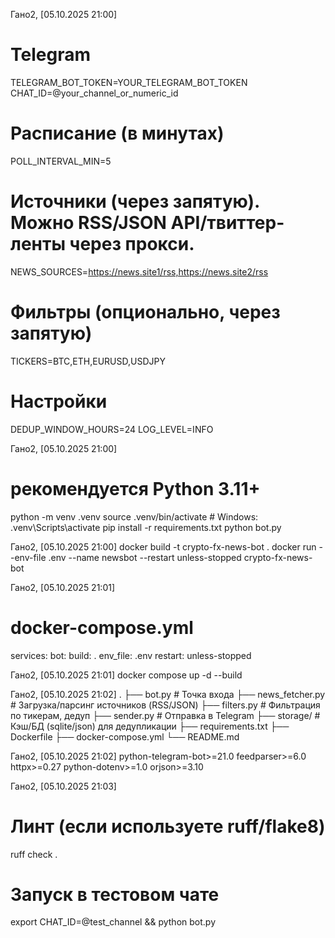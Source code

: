 Гано2, [05.10.2025 21:00]
# Telegram
TELEGRAM_BOT_TOKEN=YOUR_TELEGRAM_BOT_TOKEN
CHAT_ID=@your_channel_or_numeric_id

# Расписание (в минутах)
POLL_INTERVAL_MIN=5

# Источники (через запятую). Можно RSS/JSON API/твиттер-ленты через прокси.
NEWS_SOURCES=https://news.site1/rss,https://news.site2/rss

# Фильтры (опционально, через запятую)
TICKERS=BTC,ETH,EURUSD,USDJPY

# Настройки
DEDUP_WINDOW_HOURS=24
LOG_LEVEL=INFO

Гано2, [05.10.2025 21:00]
# рекомендуется Python 3.11+
python -m venv .venv
source .venv/bin/activate      # Windows: .venv\Scripts\activate
pip install -r requirements.txt
python bot.py

Гано2, [05.10.2025 21:00]
docker build -t crypto-fx-news-bot .
docker run --env-file .env --name newsbot --restart unless-stopped crypto-fx-news-bot

Гано2, [05.10.2025 21:01]
# docker-compose.yml
services:
  bot:
    build: .
    env_file: .env
    restart: unless-stopped

Гано2, [05.10.2025 21:01]
docker compose up -d --build

Гано2, [05.10.2025 21:02]
.
├── bot.py                 # Точка входа
├── news_fetcher.py        # Загрузка/парсинг источников (RSS/JSON)
├── filters.py             # Фильтрация по тикерам, дедуп
├── sender.py              # Отправка в Telegram
├── storage/               # Кэш/БД (sqlite/json) для дедупликации
├── requirements.txt
├── Dockerfile
├── docker-compose.yml
└── README.md

Гано2, [05.10.2025 21:02]
python-telegram-bot>=21.0
feedparser>=6.0
httpx>=0.27
python-dotenv>=1.0
orjson>=3.10

Гано2, [05.10.2025 21:03]
# Линт (если используете ruff/flake8)
ruff check .
# Запуск в тестовом чате
export CHAT_ID=@test_channel && python bot.py
